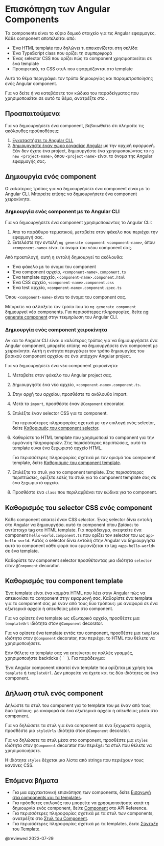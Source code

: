 # Επισκόπηση των Angular Components

Τα components είναι το κύριο δομικό στοιχείο για τις Angular εφαρμογές. Κάθε component αποτελείται από:

* Ένα HTML template που δηλώνει τι απεικονίζεται στη σελίδα
* Ένα TypeScript class που ορίζει τη συμπεριφορά
* Ένας selector CSS που ορίζει πώς το component χρησιμοποιείται σε ένα template
* Προαιρετικά, τα CSS στυλ που εφαρμόζονται στο template

Αυτό το θέμα περιγράφει τον τρόπο δημιουργίας και παραμετροποίησης ενός Angular component.

<div class="alert is-helpful">

Για να δείτε ή να κατεβάσετε τον κώδικα του παραδείγματος που χρησιμοποιείται σε αυτό το θέμα, ανατρέξτε στο <live-example></live-example>.

</div>

## Προαπαιτούμενα

Για να δημιουργήσετε ένα component, βεβαιωθείτε ότι πληροίτε τις ακόλουθες προϋποθέσεις:

1. [Εγκαταστήστε το Angular CLI.](guide/setup-local#εγκαταστήστε-το-angular-cli)
2. [Δημιουργήστε έναν χώρο εργασίας Angular](guide/setup-local#δημιουργήστε-έναν-χώρο-εργασίας-και-μια-αρχική-εφαρμογή) με την αρχική εφαρμογή.
   Εάν δεν έχετε ένα project, δημιουργήστε ένα χρησιμοποιώντας το `ng new <project-name>`, όπου `<project-name>` είναι το όνομα της Angular εφαρμογής σας.

## Δημιουργία ενός component

Ο καλύτερος τρόπος για να δημιουργήσετε ένα component είναι με το Angular CLI. Μπορείτε επίσης να δημιουργήσετε ένα component χειροκίνητα.

### Δημιουργία ενός component με το Angular CLI

Για να δημιουργήσετε ένα component χρησιμοποιώντας το Angular CLI:

1. Απο το παράθυρο τερματικού, μεταβείτε στον φάκελο που περιέχει την εφαρμογή σας.
2. Εκτελέστε την εντολή `ng generate component <component-name>`, όπου `<component-name>` είναι το όνομα του νέου component σας.

Από προεπιλογή, αυτή η εντολή δημιουργεί τα ακόλουθα:

* Ένα φάκελο με το όνομα του component
* Ένα component αρχείο, `<component-name>.component.ts`
* Ένα template αρχείο, `<component-name>.component.html`
* Ένα CSS αρχείο, `<component-name>.component.css`
* Ένα test αρχείο, `<component-name>.component.spec.ts`

Όπου `<component-name>` είναι το όνομα του component σας.

<div class="alert is-helpful">

Μπορείτε να αλλάξετε τον τρόπο που το `ng generate component` δημιουργεί νέα components.
Για περισσότερες πληροφορίες, δείτε [ng generate component](cli/generate#component-command) στην τεκμηρίωση του Angular CLI.

</div>

### Δημιουργία ενός component χειροκίνητα

Αν και το Angular CLI είναι ο καλύτερος τρόπος για να δημιουργήσετε ένα Angular component, μπορείτε επίσης να δημιουργήσετε ένα component με χειροκίνητα.
Αυτή η ενότητα περιγράφει τον τρόπο δημιουργίας του βασικού component αρχείου σε ένα υπάρχον Angular project.

Για να δημιουργήσετε ένα νέο component χειροκίνητα:

1. Μεταβείτε στον φάκελο του Angular project σας.
2. Δημιουργήστε ένα νέο αρχείο, `<component-name>.component.ts`.
3. Στην αρχή του αρχείου, προσθέστε το ακόλουθο import.

    <code-example path="component-overview/src/app/component-overview/component-overview.component.ts" region="import"></code-example>

4. Μετά το `import`, προσθέστε έναν `@Component` decorator.

    <code-example path="component-overview/src/app/component-overview/component-overview.component.ts" region="decorator-skeleton"></code-example>

5. Επιλέξτε έναν selector CSS για το component.

    <code-example path="component-overview/src/app/component-overview/component-overview.component.ts" region="selector"></code-example>

   Για περισσότερες πληροφορίες σχετικά με την επιλογή ενός selector, δείτε [Καθορισμός του component selector](#specifying-a-components-css-selector).
   

6. Καθορίστε το HTML template που χρησιμοποιεί το component για την εμφάνιση πληροφοριών.
   Στις περισσότερες περιπτώσεις, αυτό το template είναι ένα ξεχωριστό αρχείο HTML.
   
   <code-example
        path="component-overview/src/app/component-overview/component-overview.component.ts"
        region="templateUrl">
   </code-example>

   Για περισσότερες πληροφορίες σχετικά με τον ορισμό του component template, δείτε [Καθορισμός του component template](#defining-a-components-template).

7. Επιλέξτε τα στυλ για το component template.
   Στις περισσότερες περιπτώσεις, ορίζετε εσείς τα στυλ για το component template σας σε ένα ξεχωριστό αρχείο.

    <code-example path="component-overview/src/app/component-overview/component-overview.component.ts" region="decorator"></code-example>

8.  Προσθέστε ένα `class` που περιλαμβάνει τον κώδικα για το component.

    <code-example path="component-overview/src/app/component-overview/component-overview.component.ts" region="class"></code-example>

## Καθορισμός του selector CSS ενός component

Κάθε component απαιτεί έναν CSS _selector_. Ένας selector δίνει εντολή στο Angular να δημιουργήσει αυτό το component όπου βρίσκει το αντίστοιχο tag στο HTML template. Για παράδειγμα, σκεφτείτε ένα component `hello-world.component.ts` που ορίζει τον selector του ως `app-hello-world`. Αυτός ο selector δίνει εντολή στην Angular να δημιουργήσει αυτό το component κάθε φορά που εμφανίζεται το tag `<app-hello-world>` σε ένα template.

Καθορίστε τον component selector προσθέτοντας μια ιδιότητα `selector` στον `@Component` decorator.

<code-example path="component-overview/src/app/component-overview/component-overview.component.ts" region="selector"></code-example>

## Καθορισμός του component template

Ένα template είναι ένα κομμάτι HTML που λέει στην Angular πώς να απεικονίσει το component στην εφαρμογή σας.
Καθορίστε ένα template για το component σας με έναν από τους δύο τρόπους: με αναφορά σε ένα εξωτερικό αρχείο ή απευθείας μέσα στο component.

Για να ορίσετε ένα template ως εξωτερικό αρχείο, προσθέστε μια `templateUrl` ιδιότητα στον `@Component` decorator.

<code-example path="component-overview/src/app/component-overview/component-overview.component.ts" region="templateUrl"></code-example>

Για να ορίσετε ένα template εντός του component, προσθέστε μια `template` ιδιότητα στον `@Component` decorator, που περιέχει το HTML που θέλετε να χρησιμοποιήσετε.

<code-example path="component-overview/src/app/component-overview/component-overview.component.1.ts" region="template"></code-example>

Εάν θέλετε το template σας να εκτείνεται σε πολλές γραμμές, χρησιμοποιήστε backticks (<code> ` </code>).
Για παράδειγμα:

<code-example path="component-overview/src/app/component-overview/component-overview.component.2.ts" region="templatebacktick"></code-example>

<div class="alert is-helpful">

Ένα Angular component απαιτεί ένα template που ορίζεται με χρήση του `template` ή `templateUrl`. Δεν μπορείτε να έχετε και τις δύο ιδιότητες σε ένα component.

</div>

## Δήλωση στυλ ενός component

Δηλώστε τα στυλ του component για το template του με έναν από τους δύο τρόπους: με αναφορά σε ένα εξωτερικό αρχείο ή απευθείας μέσα στο component.

Για να δηλώσετε τα στυλ για ένα component σε ένα ξεχωριστό αρχείο, προσθέστε μια `styleUrls` ιδιότητα στον `@Component` decorator.

<code-example path="component-overview/src/app/component-overview/component-overview.component.ts" region="decorator"></code-example>

Για να δηλώσετε τα στυλ μέσα στο component, προσθέστε μια `styles` ιδιότητα στον `@Component` decorator που περιέχει τα στυλ που θέλετε να χρησιμοποιήσετε.

<code-example path="component-overview/src/app/component-overview/component-overview.component.3.ts" region="styles"></code-example>

Η ιδιότητα `styles` δέχεται μια λίστα από strings που περιέχουν τους κανόνες CSS.


## Επόμενα βήματα

* Για μια αρχιτεκτονική επισκόπηση των components, δείτε [Εισαγωγή στα components και τα templates](guide/architecture-components).
* Για πρόσθετες επιλογές που μπορείτε να χρησιμοποιήσετε κατά τη δημιουργία ενός component, δείτε [Component](api/core/Component) στο API Reference.
* Για περισσότερες πληροφορίες σχετικά με τα στυλ των components, ανατρέξτε στο [Στυλ του Component](guide/component-styles).
* Για περισσότερες πληροφορίες σχετικά με τα templates, δειτε [Σύνταξη του Template](guide/template-syntax).

@reviewed 2023-07-29
